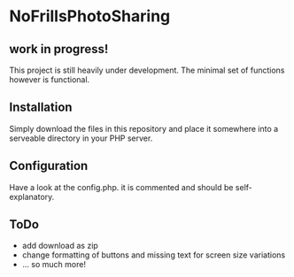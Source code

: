 # NoFrillsPhotoSharing
## work in progress!
This project is still heavily under development. The minimal set of functions however is functional.

## Installation
Simply download the files in this repository and place it somewhere into a serveable directory in your PHP server.

## Configuration
Have a look at the config.php. it is commented and should be self-explanatory.

## ToDo
- add download as zip
- change formatting of buttons and missing text for screen size variations
- ... so much more!